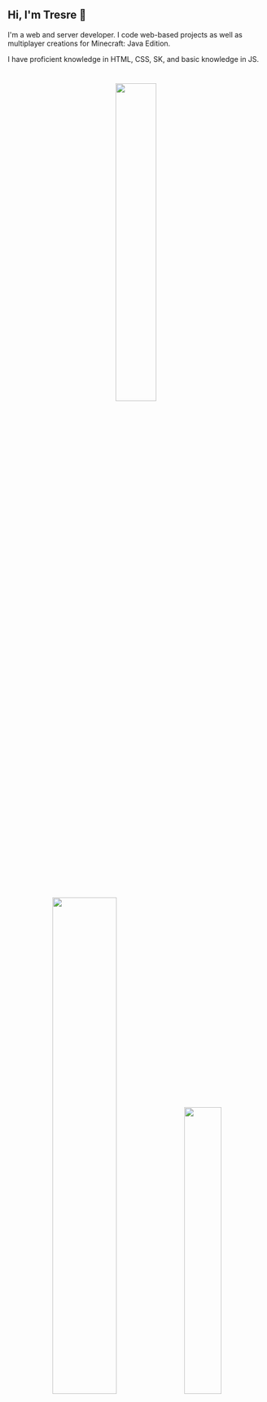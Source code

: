 ## Hi, I'm Tresre 👋
I'm a web and server developer. I code web-based projects as well as multiplayer creations for Minecraft: Java Edition.

I have proficient knowledge in HTML, CSS, SK, and basic knowledge in JS.

#
<a href="#"><p align="center"><img width="40%" scrolling="no" src="https://lanyard.cnrad.dev/api/225399479790993408?borderRadius=15px&idleMessage=Developing%20Something...&hideStatus=true" frameborder="0"></img></p></a>
#
<a href="#"><p align="center"><img width="50%" scrolling="no" src="https://github-readme-stats.vercel.app/api?username=Tresre&show_icons=true&hide=prs,contribs&theme=dark&include_all_commits=true&border_radius=10" frameborder="0"></img></a>⠀<a href="#"><img width="38%" scrolling="no" src="https://github-readme-stats.vercel.app/api/top-langs/?username=Tresre&theme=dark&layout=compact&border_radius=10" frameborder="0"></img></p></a>
